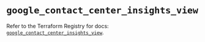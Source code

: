 # `google_contact_center_insights_view`

Refer to the Terraform Registry for docs: [`google_contact_center_insights_view`](https://registry.terraform.io/providers/hashicorp/google/6.45.0/docs/resources/contact_center_insights_view).
